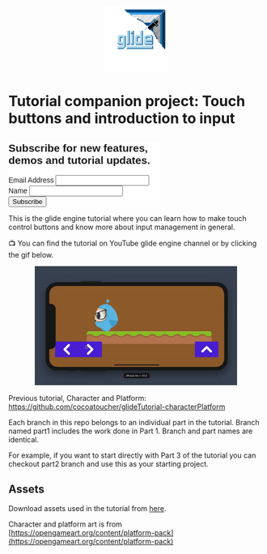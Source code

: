 <p align="center">
<img src="https://github.com/cocoatoucher/glideTutorial-2-inputIntro/raw/master/Docs/glide_logo_transparent.png" width="128" max-width="80%" alt="glide"/>
</p>

# Tutorial companion project: Touch buttons and introduction to input

<p align="center">
<!-- Begin Mailchimp Signup Form -->
<link href="//cdn-images.mailchimp.com/embedcode/classic-10_7.css" rel="stylesheet" type="text/css">
<style type="text/css">
	#mc_embed_signup{background:#fff; clear:left; font:14px Helvetica,Arial,sans-serif;  width:300px;}
	/* Add your own Mailchimp form style overrides in your site stylesheet or in this style block.
	   We recommend moving this block and the preceding CSS link to the HEAD of your HTML file. */
</style>
<div id="mc_embed_signup">
<form action="https://posteo.us20.list-manage.com/subscribe/post?u=6c2b1d41adf7f046c0d95b91b&amp;id=cbf1c2d8e9" method="post" id="mc-embedded-subscribe-form" name="mc-embedded-subscribe-form" class="validate" target="_blank" novalidate>
    <div id="mc_embed_signup_scroll">
	<h2>Subscribe for new features, demos and tutorial updates.</h2>
<div class="mc-field-group">
	<label for="mce-EMAIL">Email Address </label>
	<input type="email" value="" name="EMAIL" class="required email" id="mce-EMAIL">
</div>
<div class="mc-field-group">
	<label for="mce-NAME">Name </label>
	<input type="text" value="" name="NAME" class="" id="mce-NAME">
</div>
	<div id="mce-responses" class="clear">
		<div class="response" id="mce-error-response" style="display:none"></div>
		<div class="response" id="mce-success-response" style="display:none"></div>
	</div>    <!-- real people should not fill this in and expect good things - do not remove this or risk form bot signups-->
    <div style="position: absolute; left: -5000px;" aria-hidden="true"><input type="text" name="b_6c2b1d41adf7f046c0d95b91b_cbf1c2d8e9" tabindex="-1" value=""></div>
    <div class="clear"><input type="submit" value="Subscribe" name="subscribe" id="mc-embedded-subscribe" class="button"></div>
    </div>
</form>
</div>

<!--End mc_embed_signup-->
</p>

This is the glide engine tutorial where you can learn how to make touch control buttons and know more about input management in general. 

📺 You can find the tutorial on YouTube glide engine channel or by clicking the gif below.

<p align="center">
<a target="_blank" rel="noopener noreferrer" href="https://youtu.be/Ru87AxgsLKQ">
<img src="https://github.com/cocoatoucher/glideTutorial-2-inputIntro/raw/master/Docs/trailer.gif" width="400" max-width="80%" alt="glide character and platform tutorial on YouTube">
</a>
</p>

Previous tutorial, Character and Platform: https://github.com/cocoatoucher/glideTutorial-characterPlatform

Each branch in this repo belongs to an individual part in the tutorial. Branch named part1 includes the work done in Part 1. Branch and part names are identical.

For example, if you want to start directly with Part 3 of the tutorial you can checkout part2 branch and use this as your starting project.

## Assets
Download assets used in the tutorial from [here](https://github.com/cocoatoucher/glideTutorial-2-inputIntro/raw/master/Docs/Assets.zip).

Character and platform art is from [https://opengameart.org/content/platform-pack](https://opengameart.org/content/platform-pack)